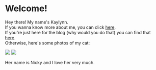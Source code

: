 # Welcome!
Hey there! My name's Kaylynn.  
If you wanna know more about me, you can click [here](/about).  
If you're just here for the blog (why would you do that) you can find that [here](/blog).  
Otherwise, here's some photos of my cat:

<div class="image-gallery">
  <img src="/cat.webp">
  <img src="/cat2.webp">
</div>

Her name is Nicky and I love her very much.